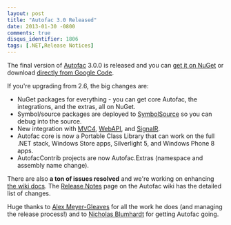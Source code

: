 ```yaml
---
layout: post
title: "Autofac 3.0 Released"
date: 2013-01-30 -0800
comments: true
disqus_identifier: 1806
tags: [.NET,Release Notices]
---
```

The final version of [Autofac](https://autofac.googlecode.com) 3.0.0 is
released and you can [get it on
NuGet](https://nuget.org/packages/Autofac) or download [directly from
Google Code](https://code.google.com/p/autofac/downloads/list).

If you're upgrading from 2.6, the big changes are:

-   NuGet packages for everything - you can get core Autofac, the
    integrations, and the extras, all on NuGet.
-   Symbol/source packages are deployed to
    [SymbolSource](http://www.symbolsource.org/Public) so you can debug
    into the source.
-   New integration with
    [MVC4](https://nuget.org/packages/Autofac.Mvc4),
    [WebAPI](https://nuget.org/packages/Autofac.WebApi), and
    [SignalR](https://nuget.org/packages/Autofac.SignalR).
-   Autofac core is now a Portable Class Library that can work on the
    full .NET stack, Windows Store apps, Silverlight 5, and Windows
    Phone 8 apps.
-   AutofacContrib projects are now Autofac.Extras (namespace and
    assembly name change).

There are also **a ton of issues resolved** and we're working on
enhancing [the wiki docs](https://code.google.com/p/autofac/wiki/). The
[Release Notes](https://code.google.com/p/autofac/wiki/ReleaseNotes)
page on the Autofac wiki has the detailed list of changes.

Huge thanks to [Alex Meyer-Gleaves](http://alexmg.com/) for all the work
he does (and managing the release process!) and to [Nicholas
Blumhardt](http://nblumhardt.com/) for getting Autofac going.


